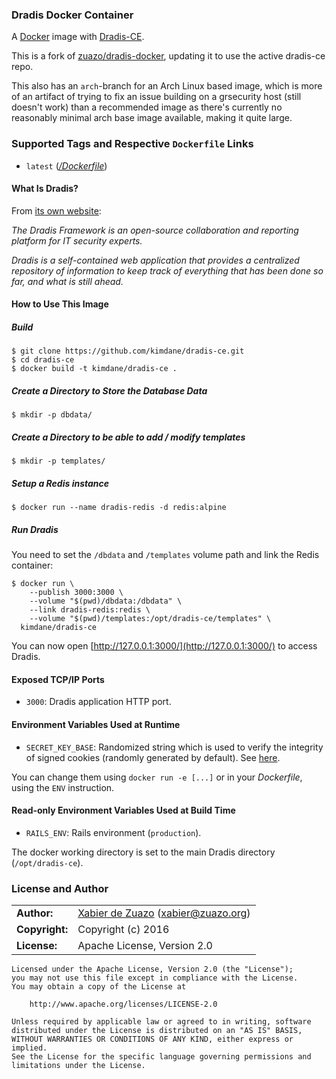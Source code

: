 ### Dradis Docker Container

A [Docker](https://www.docker.com/) image with [Dradis-CE](http://dradisframework.org/).

This is a fork of [zuazo/dradis-docker](https://github.com/zuazo/dradis-docker), updating it to use the active dradis-ce repo.

This also has an `arch`-branch for an Arch Linux based image, which is more of an artifact of trying to fix an issue building on a grsecurity host (still doesn't work) than a recommended image as there's currently no reasonably minimal arch base image available, making it quite large.

### Supported Tags and Respective `Dockerfile` Links

* `latest` ([*/Dockerfile*](https://github.com/zuazo/dradis-docker/tree/master/Dockerfile))

#### What Is Dradis?

From [its own website](http://dradisframework.org/):

*The Dradis Framework is an open-source collaboration and reporting platform for IT security experts.*

*Dradis is a self-contained web application that provides a centralized repository of information to keep track of everything that has been done so far, and what is still ahead.*

#### How to Use This Image

##### Build

    $ git clone https://github.com/kimdane/dradis-ce.git
    $ cd dradis-ce
    $ docker build -t kimdane/dradis-ce .

##### Create a Directory to Store the Database Data

    $ mkdir -p dbdata/

##### Create a Directory to be able to  add / modify templates

    $ mkdir -p templates/

##### Setup a Redis instance

    $ docker run --name dradis-redis -d redis:alpine

##### Run Dradis

You need to set the `/dbdata` and `/templates` volume path and link the Redis container:

    $ docker run \
        --publish 3000:3000 \
        --volume "$(pwd)/dbdata:/dbdata" \
        --link dradis-redis:redis \
        --volume "$(pwd)/templates:/opt/dradis-ce/templates" \
      kimdane/dradis-ce

You can now open [http://127.0.0.1:3000/](http://127.0.0.1:3000/) to access Dradis.

#### Exposed TCP/IP Ports

* `3000`: Dradis application HTTP port.

#### Environment Variables Used at Runtime

* `SECRET_KEY_BASE`: Randomized string which is used to verify the integrity of signed cookies (randomly generated by default). See [here](http://edgeguides.rubyonrails.org/upgrading_ruby_on_rails.html#config-secrets-yml).

You can change them using `docker run -e [...]` or in your *Dockerfile*, using the `ENV` instruction.

#### Read-only Environment Variables Used at Build Time

* `RAILS_ENV`: Rails environment (`production`).

The docker working directory is set to the main Dradis directory (`/opt/dradis-ce`).

### License and Author

|                      |                                          |
|:---------------------|:-----------------------------------------|
| **Author:**          | [Xabier de Zuazo](https://github.com/zuazo) (xabier@zuazo.org)
| **Copyright:**       | Copyright (c) 2016
| **License:**         | Apache License, Version 2.0

```
Licensed under the Apache License, Version 2.0 (the "License");
you may not use this file except in compliance with the License.
You may obtain a copy of the License at

    http://www.apache.org/licenses/LICENSE-2.0

Unless required by applicable law or agreed to in writing, software
distributed under the License is distributed on an "AS IS" BASIS,
WITHOUT WARRANTIES OR CONDITIONS OF ANY KIND, either express or implied.
See the License for the specific language governing permissions and
limitations under the License.
```
